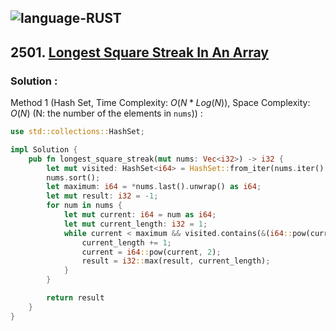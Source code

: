 ![language-RUST](https://img.shields.io/badge/RUST-8d4004?style=for-the-badge&logo=RUST)
---

## 2501. [Longest Square Streak In An Array](https://leetcode.com/problems/longest-square-streak-in-an-array)

### Solution :

Method 1 (Hash Set, Time Complexity: $O(N*Log(N))$, Space Complexity: $O(N)$ (N: the number of the elements in `nums`)) :
```rust
use std::collections::HashSet;

impl Solution {
    pub fn longest_square_streak(mut nums: Vec<i32>) -> i32 {
        let mut visited: HashSet<i64> = HashSet::from_iter(nums.iter().map(|num| *num as i64));
        nums.sort();
        let maximum: i64 = *nums.last().unwrap() as i64;
        let mut result: i32 = -1;
        for num in nums {
            let mut current: i64 = num as i64;
            let mut current_length: i32 = 1;
            while current < maximum && visited.contains(&(i64::pow(current, 2))) {
                current_length += 1;
                current = i64::pow(current, 2);
                result = i32::max(result, current_length);
            }
        }

        return result
    }
}
```
